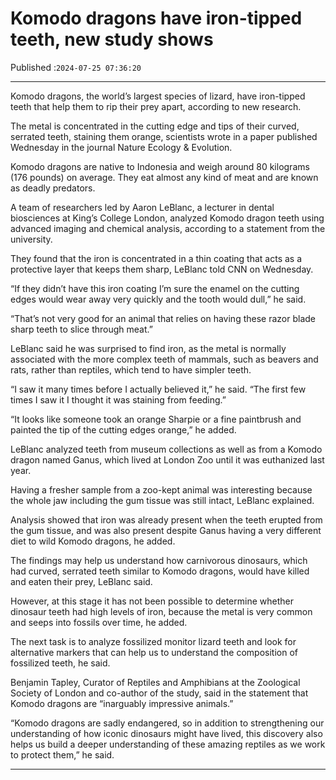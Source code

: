 # Komodo dragons have iron-tipped teeth, new study shows

Published :`2024-07-25 07:36:20`

---

Komodo dragons, the world’s largest species of lizard, have iron-tipped teeth that help them to rip their prey apart, according to new research.

The metal is concentrated in the cutting edge and tips of their curved, serrated teeth, staining them orange, scientists wrote in a paper published Wednesday in the journal Nature Ecology & Evolution.

Komodo dragons are native to Indonesia and weigh around 80 kilograms (176 pounds) on average. They eat almost any kind of meat and are known as deadly predators.

A team of researchers led by Aaron LeBlanc, a lecturer in dental biosciences at King’s College London, analyzed Komodo dragon teeth using advanced imaging and chemical analysis, according to a statement from the university.

They found that the iron is concentrated in a thin coating that acts as a protective layer that keeps them sharp, LeBlanc told CNN on Wednesday.

“If they didn’t have this iron coating I’m sure the enamel on the cutting edges would wear away very quickly and the tooth would dull,” he said.

“That’s not very good for an animal that relies on having these razor blade sharp teeth to slice through meat.”

LeBlanc said he was surprised to find iron, as the metal is normally associated with the more complex teeth of mammals, such as beavers and rats, rather than reptiles, which tend to have simpler teeth.

“I saw it many times before I actually believed it,” he said. “The first few times I saw it I thought it was staining from feeding.”

“It looks like someone took an orange Sharpie or a fine paintbrush and painted the tip of the cutting edges orange,” he added.

LeBlanc analyzed teeth from museum collections as well as from a Komodo dragon named Ganus, which lived at London Zoo until it was euthanized last year.

Having a fresher sample from a zoo-kept animal was interesting because the whole jaw including the gum tissue was still intact, LeBlanc explained.

Analysis showed that iron was already present when the teeth erupted from the gum tissue, and was also present despite Ganus having a very different diet to wild Komodo dragons, he added.

The findings may help us understand how carnivorous dinosaurs, which had curved, serrated teeth similar to Komodo dragons, would have killed and eaten their prey, LeBlanc said.

However, at this stage it has not been possible to determine whether dinosaur teeth had high levels of iron, because the metal is very common and seeps into fossils over time, he added.

The next task is to analyze fossilized monitor lizard teeth and look for alternative markers that can help us to understand the composition of fossilized teeth, he said.

Benjamin Tapley, Curator of Reptiles and Amphibians at the Zoological Society of London and co-author of the study, said in the statement that Komodo dragons are “inarguably impressive animals.”

“Komodo dragons are sadly endangered, so in addition to strengthening our understanding of how iconic dinosaurs might have lived, this discovery also helps us build a deeper understanding of these amazing reptiles as we work to protect them,” he said.

---

